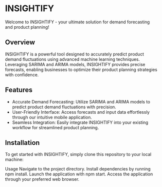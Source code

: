 # INSIGHTIFY

Welcome to INSIGHTIFY - your ultimate solution for demand forecasting and product planning!

## Overview

INSIGHTIFY is a powerful tool designed to accurately predict product demand fluctuations using advanced machine learning techniques. Leveraging SARIMA and ARIMA models, INSIGHTIFY provides precise forecasts, enabling businesses to optimize their product planning strategies with confidence.

## Features

- Accurate Demand Forecasting: Utilize SARIMA and ARIMA models to predict product demand fluctuations with precision.
- User-Friendly Interface: Access forecasts and input data effortlessly through our intuitive mobile application.
- Seamless Integration: Easily integrate INSIGHTIFY into your existing workflow for streamlined product planning.

## Installation

To get started with INSIGHTIFY, simply clone this repository to your local machine:

Usage
Navigate to the project directory.
Install dependencies by running npm install.
Launch the application with npm start.
Access the application through your preferred web browser.
